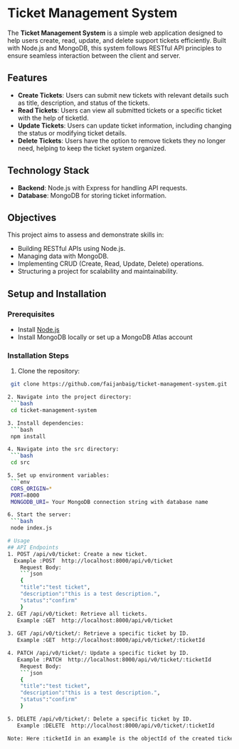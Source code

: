 # Ticket Management System

The **Ticket Management System** is a simple web application designed to help users create, read, update, and delete support tickets efficiently. Built with Node.js and MongoDB, this system follows RESTful API principles to ensure seamless interaction between the client and server.


## Features

- **Create Tickets**: Users can submit new tickets with relevant details such as title, description, and status of the tickets.
- **Read Tickets**: Users can view all submitted tickets or a specific ticket with the help of ticketId.
- **Update Tickets**: Users can update ticket information, including changing the status or modifying ticket details.
- **Delete Tickets**: Users have the option to remove tickets they no longer need, helping to keep the ticket system organized.

## Technology Stack

- **Backend**: Node.js with Express for handling API requests.
- **Database**: MongoDB for storing ticket information.

## Objectives

This project aims to assess and demonstrate skills in:

- Building RESTful APIs using Node.js.
- Managing data with MongoDB.
- Implementing CRUD (Create, Read, Update, Delete) operations.
- Structuring a project for scalability and maintainability.

## Setup and Installation

### Prerequisites

- Install [Node.js](https://nodejs.org/)
- Install MongoDB locally or set up a MongoDB Atlas account

### Installation Steps

1. Clone the repository:
  ```bash
   git clone https://github.com/faijanbaig/ticket-management-system.git

2. Navigate into the project directory:
   ```bash
   cd ticket-management-system

3. Install dependencies:
   ```bash
   npm install

4. Navigate into the src directory:
   ```bash
   cd src

5. Set up environment variables:
   ```env
   CORS_ORIGIN=*
   PORT=8000
   MONGODB_URI= Your MongoDB connection string with database name

6. Start the server:
   ```bash
   node index.js

# Usage
## API Endpoints
1. POST /api/v0/ticket: Create a new ticket.
    Example :POST  http://localhost:8000/api/v0/ticket 
      Request Body:
      ```json
      {
      "title":"test ticket",
      "description":"this is a test description.",
      "status":"confirm"
      }
2. GET /api/v0/ticket: Retrieve all tickets.
     Example :GET  http://localhost:8000/api/v0/ticket 
      
3. GET /api/v0/ticket/: Retrieve a specific ticket by ID.
     Example :GET  http://localhost:8000/api/v0/ticket/:ticketId
  
4. PATCH /api/v0/ticket/: Update a specific ticket by ID.
     Example :PATCH  http://localhost:8000/api/v0/ticket/:ticketId
      Request Body:
      ```json
      {
      "title":"test ticket",
      "description":"this is a test description.",
      "status":"confirm"
      }

5. DELETE /api/v0/ticket/: Delete a specific ticket by ID.
     Example :DELETE  http://localhost:8000/api/v0/ticket/:ticketId

Note: Here :ticketId in an example is the objectId of the created ticket, use that id .